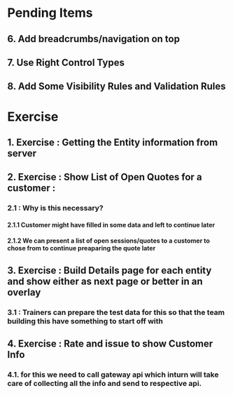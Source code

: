 # Pending Items
## 6. Add breadcrumbs/navigation on top
## 7. Use Right Control Types
## 8. Add Some Visibility Rules and Validation Rules

# Exercise
## 1. Exercise : Getting the Entity information from server
## 2. Exercise : Show List of Open Quotes for a customer : 
### 2.1 : Why is this necessary?
#### 2.1.1 Customer might have filled in some data and left to continue later
#### 2.1.2 We can present a list of open sessions/quotes to a customer to chose from to continue preaparing the quote later
## 3. Exercise : Build Details page for each entity and show either as next page or better in an overlay
### 3.1 : Trainers can prepare the test data for this so that the team building this have something to start off with
## 4. Exercise : Rate and issue to show Customer Info
### 4.1. for this we need to call gateway api which inturn will take care of collecting all the info and send to respective api.
